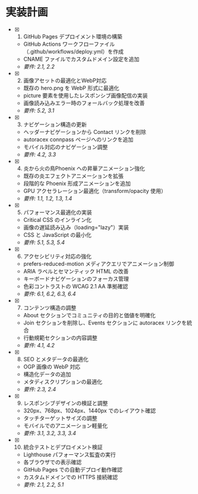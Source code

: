 # 実装計画

- [x] 1. GitHub Pages デプロイメント環境の構築
  - GitHub Actions ワークフローファイル（.github/workflows/deploy.yml）を作成
  - CNAME ファイルでカスタムドメイン設定を追加
  - _要件: 2.1, 2.2_

- [x] 2. 画像アセットの最適化とWebP対応
  - 既存の hero.png を WebP 形式に最適化
  - picture 要素を使用したレスポンシブ画像配信の実装
  - 画像読み込みエラー時のフォールバック処理を改善
  - _要件: 5.2, 3.1_

- [x] 3. ナビゲーション構造の更新
  - ヘッダーナビゲーションから Contact リンクを削除
  - autoracex connpass ページへのリンクを追加
  - モバイル対応のナビゲーション調整
  - _要件: 4.2, 3.3_

- [x] 4. 炎から火の鳥Phoenix への昇華アニメーション強化
  - 既存の炎エフェクトアニメーションを拡張
  - 段階的な Phoenix 形成アニメーションを追加
  - GPU アクセラレーション最適化（transform/opacity 使用）
  - _要件: 1.1, 1.2, 1.3, 1.4_

- [x] 5. パフォーマンス最適化の実装
  - Critical CSS のインライン化
  - 画像の遅延読み込み（loading="lazy"）実装
  - CSS と JavaScript の最小化
  - _要件: 5.1, 5.3, 5.4_

- [x] 6. アクセシビリティ対応の強化
  - prefers-reduced-motion メディアクエリでアニメーション制御
  - ARIA ラベルとセマンティック HTML の改善
  - キーボードナビゲーションのフォーカス管理
  - 色彩コントラストの WCAG 2.1 AA 準拠確認
  - _要件: 6.1, 6.2, 6.3, 6.4_

- [x] 7. コンテンツ構造の調整
  - About セクションでコミュニティの目的と価値を明確化
  - Join セクションを削除し、Events セクションに autoracex リンクを統合
  - 行動規範セクションの内容調整
  - _要件: 4.1, 4.2_

- [x] 8. SEO とメタデータの最適化
  - OGP 画像の WebP 対応
  - 構造化データの追加
  - メタディスクリプションの最適化
  - _要件: 2.3, 2.4_

- [x] 9. レスポンシブデザインの検証と調整
  - 320px、768px、1024px、1440px でのレイアウト確認
  - タッチターゲットサイズの調整
  - モバイルでのアニメーション軽量化
  - _要件: 3.1, 3.2, 3.3, 3.4_

- [x] 10. 統合テストとデプロイメント検証
  - Lighthouse パフォーマンス監査の実行
  - 各ブラウザでの表示確認
  - GitHub Pages での自動デプロイ動作確認
  - カスタムドメインでの HTTPS 接続確認
  - _要件: 2.1, 2.2, 5.1_